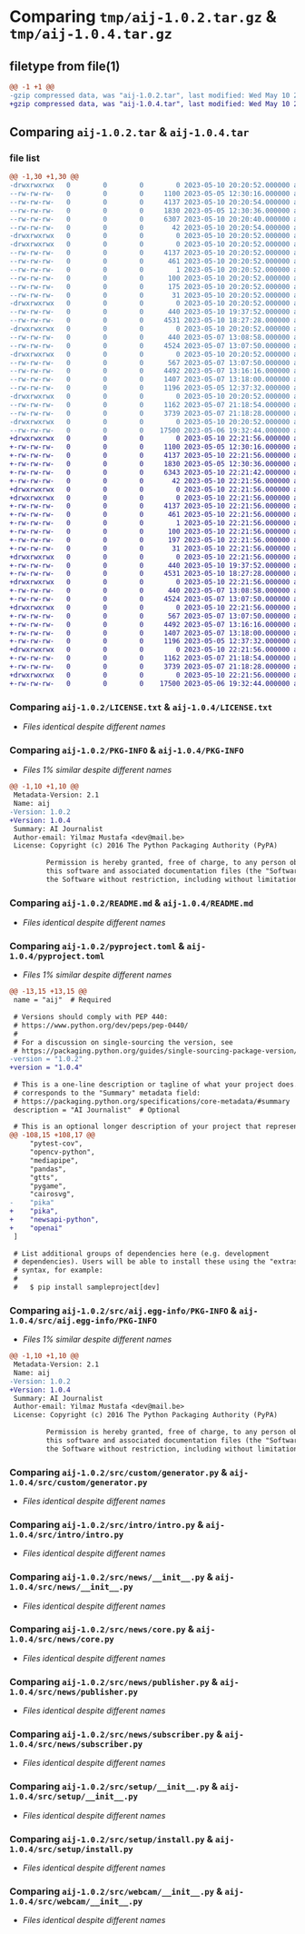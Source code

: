 # Comparing `tmp/aij-1.0.2.tar.gz` & `tmp/aij-1.0.4.tar.gz`

## filetype from file(1)

```diff
@@ -1 +1 @@
-gzip compressed data, was "aij-1.0.2.tar", last modified: Wed May 10 20:20:52 2023, max compression
+gzip compressed data, was "aij-1.0.4.tar", last modified: Wed May 10 22:21:55 2023, max compression
```

## Comparing `aij-1.0.2.tar` & `aij-1.0.4.tar`

### file list

```diff
@@ -1,30 +1,30 @@
-drwxrwxrwx   0        0        0        0 2023-05-10 20:20:52.000000 aij-1.0.2/
--rw-rw-rw-   0        0        0     1100 2023-05-05 12:30:16.000000 aij-1.0.2/LICENSE.txt
--rw-rw-rw-   0        0        0     4137 2023-05-10 20:20:54.000000 aij-1.0.2/PKG-INFO
--rw-rw-rw-   0        0        0     1830 2023-05-05 12:30:36.000000 aij-1.0.2/README.md
--rw-rw-rw-   0        0        0     6307 2023-05-10 20:20:40.000000 aij-1.0.2/pyproject.toml
--rw-rw-rw-   0        0        0       42 2023-05-10 20:20:54.000000 aij-1.0.2/setup.cfg
-drwxrwxrwx   0        0        0        0 2023-05-10 20:20:52.000000 aij-1.0.2/src/
-drwxrwxrwx   0        0        0        0 2023-05-10 20:20:52.000000 aij-1.0.2/src/aij.egg-info/
--rw-rw-rw-   0        0        0     4137 2023-05-10 20:20:52.000000 aij-1.0.2/src/aij.egg-info/PKG-INFO
--rw-rw-rw-   0        0        0      461 2023-05-10 20:20:52.000000 aij-1.0.2/src/aij.egg-info/SOURCES.txt
--rw-rw-rw-   0        0        0        1 2023-05-10 20:20:52.000000 aij-1.0.2/src/aij.egg-info/dependency_links.txt
--rw-rw-rw-   0        0        0      100 2023-05-10 20:20:52.000000 aij-1.0.2/src/aij.egg-info/entry_points.txt
--rw-rw-rw-   0        0        0      175 2023-05-10 20:20:52.000000 aij-1.0.2/src/aij.egg-info/requires.txt
--rw-rw-rw-   0        0        0       31 2023-05-10 20:20:52.000000 aij-1.0.2/src/aij.egg-info/top_level.txt
-drwxrwxrwx   0        0        0        0 2023-05-10 20:20:52.000000 aij-1.0.2/src/custom/
--rw-rw-rw-   0        0        0      440 2023-05-10 19:37:52.000000 aij-1.0.2/src/custom/__init__.py
--rw-rw-rw-   0        0        0     4531 2023-05-10 18:27:28.000000 aij-1.0.2/src/custom/generator.py
-drwxrwxrwx   0        0        0        0 2023-05-10 20:20:52.000000 aij-1.0.2/src/intro/
--rw-rw-rw-   0        0        0      440 2023-05-07 13:08:58.000000 aij-1.0.2/src/intro/__init__.py
--rw-rw-rw-   0        0        0     4524 2023-05-07 13:07:50.000000 aij-1.0.2/src/intro/intro.py
-drwxrwxrwx   0        0        0        0 2023-05-10 20:20:52.000000 aij-1.0.2/src/news/
--rw-rw-rw-   0        0        0      567 2023-05-07 13:07:50.000000 aij-1.0.2/src/news/__init__.py
--rw-rw-rw-   0        0        0     4492 2023-05-07 13:16:16.000000 aij-1.0.2/src/news/core.py
--rw-rw-rw-   0        0        0     1407 2023-05-07 13:18:00.000000 aij-1.0.2/src/news/publisher.py
--rw-rw-rw-   0        0        0     1196 2023-05-05 12:37:32.000000 aij-1.0.2/src/news/subscriber.py
-drwxrwxrwx   0        0        0        0 2023-05-10 20:20:52.000000 aij-1.0.2/src/setup/
--rw-rw-rw-   0        0        0     1162 2023-05-07 21:18:54.000000 aij-1.0.2/src/setup/__init__.py
--rw-rw-rw-   0        0        0     3739 2023-05-07 21:18:28.000000 aij-1.0.2/src/setup/install.py
-drwxrwxrwx   0        0        0        0 2023-05-10 20:20:52.000000 aij-1.0.2/src/webcam/
--rw-rw-rw-   0        0        0    17500 2023-05-06 19:32:44.000000 aij-1.0.2/src/webcam/__init__.py
+drwxrwxrwx   0        0        0        0 2023-05-10 22:21:56.000000 aij-1.0.4/
+-rw-rw-rw-   0        0        0     1100 2023-05-05 12:30:16.000000 aij-1.0.4/LICENSE.txt
+-rw-rw-rw-   0        0        0     4137 2023-05-10 22:21:56.000000 aij-1.0.4/PKG-INFO
+-rw-rw-rw-   0        0        0     1830 2023-05-05 12:30:36.000000 aij-1.0.4/README.md
+-rw-rw-rw-   0        0        0     6343 2023-05-10 22:21:42.000000 aij-1.0.4/pyproject.toml
+-rw-rw-rw-   0        0        0       42 2023-05-10 22:21:56.000000 aij-1.0.4/setup.cfg
+drwxrwxrwx   0        0        0        0 2023-05-10 22:21:56.000000 aij-1.0.4/src/
+drwxrwxrwx   0        0        0        0 2023-05-10 22:21:56.000000 aij-1.0.4/src/aij.egg-info/
+-rw-rw-rw-   0        0        0     4137 2023-05-10 22:21:56.000000 aij-1.0.4/src/aij.egg-info/PKG-INFO
+-rw-rw-rw-   0        0        0      461 2023-05-10 22:21:56.000000 aij-1.0.4/src/aij.egg-info/SOURCES.txt
+-rw-rw-rw-   0        0        0        1 2023-05-10 22:21:56.000000 aij-1.0.4/src/aij.egg-info/dependency_links.txt
+-rw-rw-rw-   0        0        0      100 2023-05-10 22:21:56.000000 aij-1.0.4/src/aij.egg-info/entry_points.txt
+-rw-rw-rw-   0        0        0      197 2023-05-10 22:21:56.000000 aij-1.0.4/src/aij.egg-info/requires.txt
+-rw-rw-rw-   0        0        0       31 2023-05-10 22:21:56.000000 aij-1.0.4/src/aij.egg-info/top_level.txt
+drwxrwxrwx   0        0        0        0 2023-05-10 22:21:56.000000 aij-1.0.4/src/custom/
+-rw-rw-rw-   0        0        0      440 2023-05-10 19:37:52.000000 aij-1.0.4/src/custom/__init__.py
+-rw-rw-rw-   0        0        0     4531 2023-05-10 18:27:28.000000 aij-1.0.4/src/custom/generator.py
+drwxrwxrwx   0        0        0        0 2023-05-10 22:21:56.000000 aij-1.0.4/src/intro/
+-rw-rw-rw-   0        0        0      440 2023-05-07 13:08:58.000000 aij-1.0.4/src/intro/__init__.py
+-rw-rw-rw-   0        0        0     4524 2023-05-07 13:07:50.000000 aij-1.0.4/src/intro/intro.py
+drwxrwxrwx   0        0        0        0 2023-05-10 22:21:56.000000 aij-1.0.4/src/news/
+-rw-rw-rw-   0        0        0      567 2023-05-07 13:07:50.000000 aij-1.0.4/src/news/__init__.py
+-rw-rw-rw-   0        0        0     4492 2023-05-07 13:16:16.000000 aij-1.0.4/src/news/core.py
+-rw-rw-rw-   0        0        0     1407 2023-05-07 13:18:00.000000 aij-1.0.4/src/news/publisher.py
+-rw-rw-rw-   0        0        0     1196 2023-05-05 12:37:32.000000 aij-1.0.4/src/news/subscriber.py
+drwxrwxrwx   0        0        0        0 2023-05-10 22:21:56.000000 aij-1.0.4/src/setup/
+-rw-rw-rw-   0        0        0     1162 2023-05-07 21:18:54.000000 aij-1.0.4/src/setup/__init__.py
+-rw-rw-rw-   0        0        0     3739 2023-05-07 21:18:28.000000 aij-1.0.4/src/setup/install.py
+drwxrwxrwx   0        0        0        0 2023-05-10 22:21:56.000000 aij-1.0.4/src/webcam/
+-rw-rw-rw-   0        0        0    17500 2023-05-06 19:32:44.000000 aij-1.0.4/src/webcam/__init__.py
```

### Comparing `aij-1.0.2/LICENSE.txt` & `aij-1.0.4/LICENSE.txt`

 * *Files identical despite different names*

### Comparing `aij-1.0.2/PKG-INFO` & `aij-1.0.4/PKG-INFO`

 * *Files 1% similar despite different names*

```diff
@@ -1,10 +1,10 @@
 Metadata-Version: 2.1
 Name: aij
-Version: 1.0.2
+Version: 1.0.4
 Summary: AI Journalist
 Author-email: Yilmaz Mustafa <dev@mail.be>
 License: Copyright (c) 2016 The Python Packaging Authority (PyPA)
         
         Permission is hereby granted, free of charge, to any person obtaining a copy of
         this software and associated documentation files (the "Software"), to deal in
         the Software without restriction, including without limitation the rights to
```

### Comparing `aij-1.0.2/README.md` & `aij-1.0.4/README.md`

 * *Files identical despite different names*

### Comparing `aij-1.0.2/pyproject.toml` & `aij-1.0.4/pyproject.toml`

 * *Files 1% similar despite different names*

```diff
@@ -13,15 +13,15 @@
 name = "aij"  # Required
 
 # Versions should comply with PEP 440:
 # https://www.python.org/dev/peps/pep-0440/
 #
 # For a discussion on single-sourcing the version, see
 # https://packaging.python.org/guides/single-sourcing-package-version/
-version = "1.0.2"
+version = "1.0.4"
 
 # This is a one-line description or tagline of what your project does. This
 # corresponds to the "Summary" metadata field:
 # https://packaging.python.org/specifications/core-metadata/#summary
 description = "AI Journalist"  # Optional
 
 # This is an optional longer description of your project that represents
@@ -108,15 +108,17 @@
     "pytest-cov",
     "opencv-python",
     "mediapipe",
     "pandas",
     "gtts",
     "pygame",
     "cairosvg",
-    "pika"
+    "pika",
+    "newsapi-python",
+    "openai"
 ]
 
 # List additional groups of dependencies here (e.g. development
 # dependencies). Users will be able to install these using the "extras"
 # syntax, for example:
 #
 #   $ pip install sampleproject[dev]
```

### Comparing `aij-1.0.2/src/aij.egg-info/PKG-INFO` & `aij-1.0.4/src/aij.egg-info/PKG-INFO`

 * *Files 1% similar despite different names*

```diff
@@ -1,10 +1,10 @@
 Metadata-Version: 2.1
 Name: aij
-Version: 1.0.2
+Version: 1.0.4
 Summary: AI Journalist
 Author-email: Yilmaz Mustafa <dev@mail.be>
 License: Copyright (c) 2016 The Python Packaging Authority (PyPA)
         
         Permission is hereby granted, free of charge, to any person obtaining a copy of
         this software and associated documentation files (the "Software"), to deal in
         the Software without restriction, including without limitation the rights to
```

### Comparing `aij-1.0.2/src/custom/generator.py` & `aij-1.0.4/src/custom/generator.py`

 * *Files identical despite different names*

### Comparing `aij-1.0.2/src/intro/intro.py` & `aij-1.0.4/src/intro/intro.py`

 * *Files identical despite different names*

### Comparing `aij-1.0.2/src/news/__init__.py` & `aij-1.0.4/src/news/__init__.py`

 * *Files identical despite different names*

### Comparing `aij-1.0.2/src/news/core.py` & `aij-1.0.4/src/news/core.py`

 * *Files identical despite different names*

### Comparing `aij-1.0.2/src/news/publisher.py` & `aij-1.0.4/src/news/publisher.py`

 * *Files identical despite different names*

### Comparing `aij-1.0.2/src/news/subscriber.py` & `aij-1.0.4/src/news/subscriber.py`

 * *Files identical despite different names*

### Comparing `aij-1.0.2/src/setup/__init__.py` & `aij-1.0.4/src/setup/__init__.py`

 * *Files identical despite different names*

### Comparing `aij-1.0.2/src/setup/install.py` & `aij-1.0.4/src/setup/install.py`

 * *Files identical despite different names*

### Comparing `aij-1.0.2/src/webcam/__init__.py` & `aij-1.0.4/src/webcam/__init__.py`

 * *Files identical despite different names*

